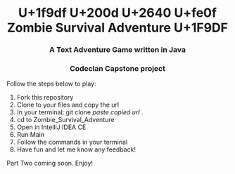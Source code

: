<h1 align="center">U+1f9df U+200d U+2640 U+fe0f Zombie Survival Adventure U+1F9DF</h1>
<h3 align="center">A Text Adventure Game written in Java </h3>
<h3 align="center">Codeclan Capstone project </h3>

Follow the steps below to play:

1. Fork this repository
2. Clone to your files and copy the url
3. In your terminal: git clone *paste copied url* .
4. cd to Zombie_Survival_Adventure
5. Open in IntelliJ IDEA CE
6. Run Main
7. Follow the commands in your terminal
8. Have fun and let me know any feedback!

Part Two coming soon. Enjoy!

